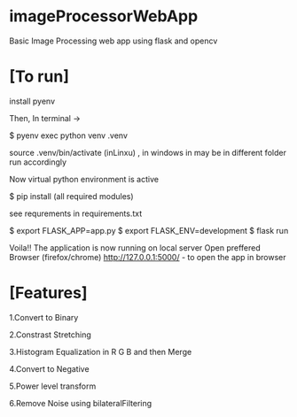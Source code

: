 # imageProcessorWebApp
Basic Image Processing web app using flask and opencv

# [To run] 

install pyenv

Then,
In terminal -> 

$ pyenv exec python venv .venv

 source .venv/bin/activate (inLinxu) , in windows in may be in different folder run accordingly
 
 Now virtual python environment is active
 
 $ pip install (all required modules)
 
 see requrements in requirements.txt

$ export FLASK_APP=app.py
$ export FLASK_ENV=development
$ flask run

Voila!! The application is now running on local server
Open preffered Browser (firefox/chrome)
http://127.0.0.1:5000/ - to open the app in browser

# [Features]

1.Convert to Binary

2.Constrast Stretching

3.Histogram Equalization in R G B and then Merge

4.Convert to Negative

5.Power level transform

6.Remove Noise using bilateralFiltering
